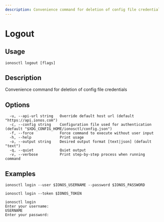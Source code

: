 ```yaml
---
description: Convenience command for deletion of config file credentials
---
```


# Logout

## Usage

```text
ionosctl logout [flags]
```

## Description

Convenience command for deletion of config file credentials

## Options

```text
  -u, --api-url string   Override default host url (default "https://api.ionos.com")
  -c, --config string    Configuration file used for authentication (default "$XDG_CONFIG_HOME/ionosctl/config.json")
  -f, --force            Force command to execute without user input
  -h, --help             Print usage
  -o, --output string    Desired output format [text|json] (default "text")
  -q, --quiet            Quiet output
  -v, --verbose          Print step-by-step process when running command
```

## Examples

```text
ionosctl login --user $IONOS_USERNAME --password $IONOS_PASSWORD

ionosctl login --token $IONOS_TOKEN

ionosctl login
Enter your username:
USERNAME
Enter your password:
```

